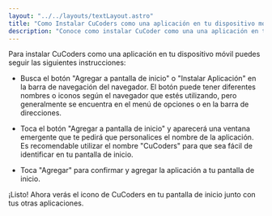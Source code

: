 ```yaml
---
layout: "../../layouts/textLayout.astro"
title: "Como Instalar CuCoders como una aplicación en tu dispositivo movil"
description: "Conoce como instalar CuCoder como una una aplicación en tu dispotivo movil y mejorar tu experiencia"
---
```


Para instalar CuCoders como una aplicación en tu dispositivo móvil puedes seguir las siguientes instrucciones:

- Busca el botón "Agregar a pantalla de inicio" o "Instalar Aplicación" en la barra de navegación del navegador. El botón puede tener diferentes nombres o iconos según el navegador que estés utilizando, pero generalmente se encuentra en el menú de opciones o en la barra de direcciones.

- Toca el botón "Agregar a pantalla de inicio" y aparecerá una ventana emergente que te pedirá que personalices el nombre de la aplicación. Es recomendable utilizar el nombre "CuCoders" para que sea fácil de identificar en tu pantalla de inicio.

- Toca "Agregar" para confirmar y agregar la aplicación a tu pantalla de inicio.

¡Listo! Ahora verás el icono de CuCoders en tu pantalla de inicio junto con tus otras aplicaciones.